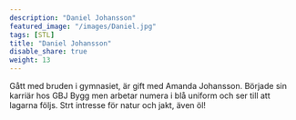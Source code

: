 ```yaml
---
description: "Daniel Johansson"
featured_image: "/images/Daniel.jpg"
tags: [STL]
title: "Daniel Johansson"
disable_share: true
weight: 13
---
```

Gått med bruden i gymnasiet, är gift med Amanda Johansson. Började sin karriär hos GBJ Bygg men arbetar numera i blå uniform och ser till att lagarna följs. Strt intresse för natur och jakt, även öl!